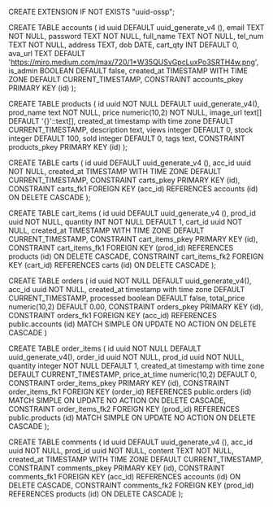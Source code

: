 CREATE EXTENSION IF NOT EXISTS "uuid-ossp";

CREATE TABLE accounts (
	id uuid DEFAULT uuid_generate_v4 (),
	email TEXT NOT NULL,
	password TEXT NOT NULL,
	full_name TEXT NOT NULL,
	tel_num TEXT NOT NULL,
	address TEXT,
	dob DATE,
	cart_qty INT DEFAULT 0,
	ava_url TEXT DEFAULT 'https://miro.medium.com/max/720/1*W35QUSvGpcLuxPo3SRTH4w.png',
	is_admin BOOLEAN DEFAULT false,
	created_at TIMESTAMP WITH TIME ZONE DEFAULT CURRENT_TIMESTAMP,
	CONSTRAINT accounts_pkey PRIMARY KEY (id)
);

CREATE TABLE products (
	id uuid NOT NULL DEFAULT uuid_generate_v4(),
    prod_name text NOT NULL,
    price numeric(10,2) NOT NULL,
    image_url text[] DEFAULT '{}'::text[],
    created_at timestamp with time zone DEFAULT CURRENT_TIMESTAMP,
    description text,
    views integer DEFAULT 0,
    stock integer DEFAULT 100,
    sold integer DEFAULT 0,
    tags text,
    CONSTRAINT products_pkey PRIMARY KEY (id)
);

CREATE TABLE carts (
	id uuid DEFAULT uuid_generate_v4 (),
	acc_id uuid NOT NULL,
	created_at TIMESTAMP WITH TIME ZONE DEFAULT CURRENT_TIMESTAMP,
	CONSTRAINT carts_pkey PRIMARY KEY (id),
	CONSTRAINT carts_fk1 FOREIGN KEY (acc_id) REFERENCES accounts (id) ON DELETE CASCADE
);

CREATE TABLE cart_items (
	id uuid DEFAULT uuid_generate_v4 (),
	prod_id uuid NOT NULL,
	quantity INT NOT NULL DEFAULT 1,
	cart_id uuid NOT NULL,
	created_at TIMESTAMP WITH TIME ZONE DEFAULT CURRENT_TIMESTAMP,
	CONSTRAINT cart_items_pkey PRIMARY KEY (id),
	CONSTRAINT cart_items_fk1 FOREIGN KEY (prod_id) REFERENCES products (id) ON DELETE CASCADE,
	CONSTRAINT cart_items_fk2 FOREIGN KEY (cart_id) REFERENCES carts (id) ON DELETE CASCADE
);

CREATE TABLE orders (
    id uuid NOT NULL DEFAULT uuid_generate_v4(),
    acc_id uuid NOT NULL,
    created_at timestamp with time zone DEFAULT CURRENT_TIMESTAMP,
    processed boolean DEFAULT false,
    total_price numeric(10,2) DEFAULT 0.00,
    CONSTRAINT orders_pkey PRIMARY KEY (id),
    CONSTRAINT orders_fk1 FOREIGN KEY (acc_id)
        REFERENCES public.accounts (id) MATCH SIMPLE
        ON UPDATE NO ACTION
        ON DELETE CASCADE
)

CREATE TABLE order_items (
	id uuid NOT NULL DEFAULT uuid_generate_v4(),
    order_id uuid NOT NULL,
    prod_id uuid NOT NULL,
    quantity integer NOT NULL DEFAULT 1,
    created_at timestamp with time zone DEFAULT CURRENT_TIMESTAMP,
    price_at_time numeric(10,2) DEFAULT 0,
    CONSTRAINT order_items_pkey PRIMARY KEY (id),
    CONSTRAINT order_items_fk1 FOREIGN KEY (order_id)
        REFERENCES public.orders (id) MATCH SIMPLE
        ON UPDATE NO ACTION
        ON DELETE CASCADE,
    CONSTRAINT order_items_fk2 FOREIGN KEY (prod_id)
        REFERENCES public.products (id) MATCH SIMPLE
        ON UPDATE NO ACTION
        ON DELETE CASCADE
);

CREATE TABLE comments (
	id uuid DEFAULT uuid_generate_v4 (),
	acc_id uuid NOT NULL,
	prod_id uuid NOT NULL,
	content TEXT NOT NULL,
	created_at TIMESTAMP WITH TIME ZONE DEFAULT CURRENT_TIMESTAMP,
	CONSTRAINT comments_pkey PRIMARY KEY (id),
	CONSTRAINT comments_fk1 FOREIGN KEY (acc_id) REFERENCES accounts (id) ON DELETE CASCADE,
	CONSTRAINT comments_fk2 FOREIGN KEY (prod_id) REFERENCES products (id) ON DELETE CASCADE
);